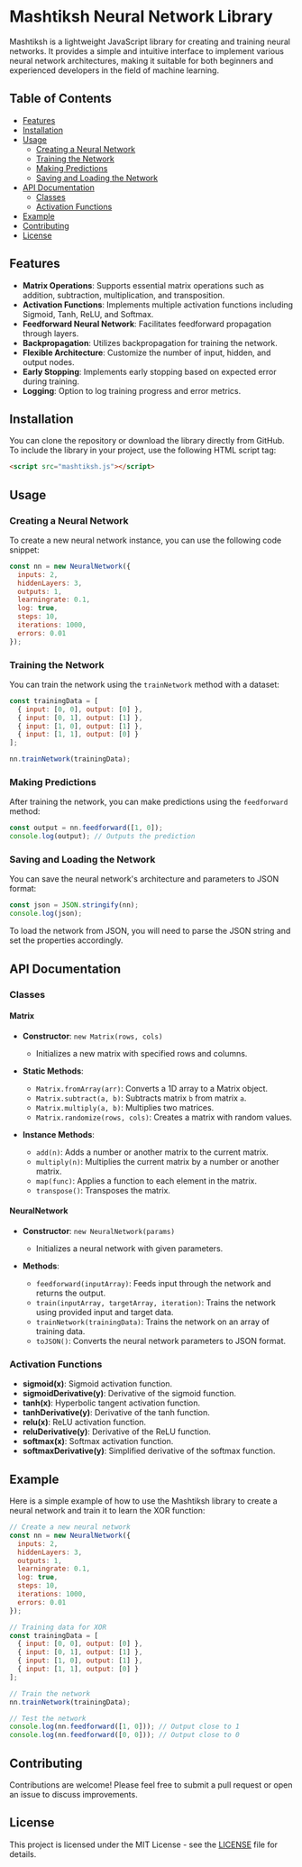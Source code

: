 
# Mashtiksh Neural Network Library

Mashtiksh is a lightweight JavaScript library for creating and training neural networks. It provides a simple and intuitive interface to implement various neural network architectures, making it suitable for both beginners and experienced developers in the field of machine learning.

## Table of Contents

- [Features](#features)
- [Installation](#installation)
- [Usage](#usage)
  - [Creating a Neural Network](#creating-a-neural-network)
  - [Training the Network](#training-the-network)
  - [Making Predictions](#making-predictions)
  - [Saving and Loading the Network](#saving-and-loading-the-network)
- [API Documentation](#api-documentation)
  - [Classes](#classes)
  - [Activation Functions](#activation-functions)
- [Example](#example)
- [Contributing](#contributing)
- [License](#license)

## Features

- **Matrix Operations**: Supports essential matrix operations such as addition, subtraction, multiplication, and transposition.
- **Activation Functions**: Implements multiple activation functions including Sigmoid, Tanh, ReLU, and Softmax.
- **Feedforward Neural Network**: Facilitates feedforward propagation through layers.
- **Backpropagation**: Utilizes backpropagation for training the network.
- **Flexible Architecture**: Customize the number of input, hidden, and output nodes.
- **Early Stopping**: Implements early stopping based on expected error during training.
- **Logging**: Option to log training progress and error metrics.

## Installation

You can clone the repository or download the library directly from GitHub. To include the library in your project, use the following HTML script tag:

```html
<script src="mashtiksh.js"></script>
```

## Usage

### Creating a Neural Network

To create a new neural network instance, you can use the following code snippet:

```javascript
const nn = new NeuralNetwork({
  inputs: 2,
  hiddenLayers: 3,
  outputs: 1,
  learningrate: 0.1,
  log: true,
  steps: 10,
  iterations: 1000,
  errors: 0.01
});
```

### Training the Network

You can train the network using the `trainNetwork` method with a dataset:

```javascript
const trainingData = [
  { input: [0, 0], output: [0] },
  { input: [0, 1], output: [1] },
  { input: [1, 0], output: [1] },
  { input: [1, 1], output: [0] }
];

nn.trainNetwork(trainingData);
```

### Making Predictions

After training the network, you can make predictions using the `feedforward` method:

```javascript
const output = nn.feedforward([1, 0]);
console.log(output); // Outputs the prediction
```

### Saving and Loading the Network

You can save the neural network's architecture and parameters to JSON format:

```javascript
const json = JSON.stringify(nn);
console.log(json);
```

To load the network from JSON, you will need to parse the JSON string and set the properties accordingly.

## API Documentation

### Classes

#### Matrix

- **Constructor**: `new Matrix(rows, cols)`
  - Initializes a new matrix with specified rows and columns.

- **Static Methods**:
  - `Matrix.fromArray(arr)`: Converts a 1D array to a Matrix object.
  - `Matrix.subtract(a, b)`: Subtracts matrix `b` from matrix `a`.
  - `Matrix.multiply(a, b)`: Multiplies two matrices.
  - `Matrix.randomize(rows, cols)`: Creates a matrix with random values.

- **Instance Methods**:
  - `add(n)`: Adds a number or another matrix to the current matrix.
  - `multiply(n)`: Multiplies the current matrix by a number or another matrix.
  - `map(func)`: Applies a function to each element in the matrix.
  - `transpose()`: Transposes the matrix.

#### NeuralNetwork

- **Constructor**: `new NeuralNetwork(params)`
  - Initializes a neural network with given parameters.

- **Methods**:
  - `feedforward(inputArray)`: Feeds input through the network and returns the output.
  - `train(inputArray, targetArray, iteration)`: Trains the network using provided input and target data.
  - `trainNetwork(trainingData)`: Trains the network on an array of training data.
  - `toJSON()`: Converts the neural network parameters to JSON format.

### Activation Functions

- **sigmoid(x)**: Sigmoid activation function.
- **sigmoidDerivative(y)**: Derivative of the sigmoid function.
- **tanh(x)**: Hyperbolic tangent activation function.
- **tanhDerivative(y)**: Derivative of the tanh function.
- **relu(x)**: ReLU activation function.
- **reluDerivative(y)**: Derivative of the ReLU function.
- **softmax(x)**: Softmax activation function.
- **softmaxDerivative(y)**: Simplified derivative of the softmax function.

## Example

Here is a simple example of how to use the Mashtiksh library to create a neural network and train it to learn the XOR function:

```javascript
// Create a new neural network
const nn = new NeuralNetwork({
  inputs: 2,
  hiddenLayers: 3,
  outputs: 1,
  learningrate: 0.1,
  log: true,
  steps: 10,
  iterations: 1000,
  errors: 0.01
});

// Training data for XOR
const trainingData = [
  { input: [0, 0], output: [0] },
  { input: [0, 1], output: [1] },
  { input: [1, 0], output: [1] },
  { input: [1, 1], output: [0] }
];

// Train the network
nn.trainNetwork(trainingData);

// Test the network
console.log(nn.feedforward([1, 0])); // Output close to 1
console.log(nn.feedforward([0, 0])); // Output close to 0
```

## Contributing

Contributions are welcome! Please feel free to submit a pull request or open an issue to discuss improvements.

## License

This project is licensed under the MIT License - see the [LICENSE](LICENSE) file for details.
```

